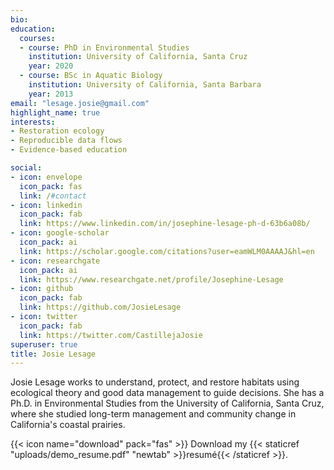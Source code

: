 ```yaml
---
bio: 
education:
  courses:
  - course: PhD in Environmental Studies
    institution: University of California, Santa Cruz
    year: 2020
  - course: BSc in Aquatic Biology
    institution: University of California, Santa Barbara
    year: 2013
email: "lesage.josie@gmail.com"
highlight_name: true
interests:
- Restoration ecology
- Reproducible data flows
- Evidence-based education

social:
- icon: envelope
  icon_pack: fas
  link: /#contact
- icon: linkedin
  icon_pack: fab
  link: https://www.linkedin.com/in/josephine-lesage-ph-d-63b6a08b/
- icon: google-scholar
  icon_pack: ai
  link: https://scholar.google.com/citations?user=eamWLM0AAAAJ&hl=en
- icon: researchgate
  icon_pack: ai
  link: https://www.researchgate.net/profile/Josephine-Lesage
- icon: github
  icon_pack: fab
  link: https://github.com/JosieLesage
- icon: twitter
  icon_pack: fab
  link: https://twitter.com/CastillejaJosie
superuser: true
title: Josie Lesage
---
```


Josie Lesage works to understand, protect, and restore habitats using
ecological theory and good data management to guide decisions. She has a
Ph.D. in Environmental Studies from the University of California, Santa
Cruz, where she studied long-term management and community change in
California's coastal prairies.

{{< icon name="download" pack="fas" >}} Download my {{< staticref "uploads/demo_resume.pdf" "newtab" >}}resumé{{< /staticref >}}.
